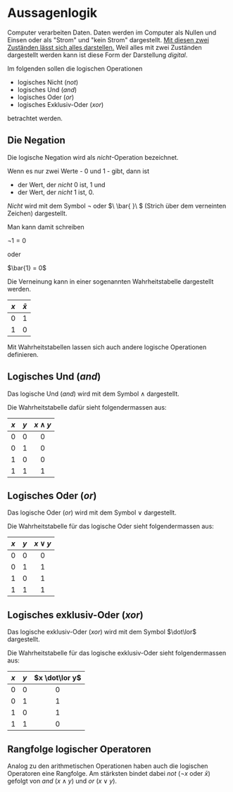 # Aussagenlogik

Computer verarbeiten Daten. Daten werden im Computer als Nullen und
Einsen oder als "Strom" und "kein Strom" dargestellt.
[Mit diesen zwei Zuständen lässt sich alles darstellen.](ascii.md)
Weil alles mit zwei Zuständen
dargestellt werden kann ist diese Form der Darstellung *digital*.

Im folgenden sollen die logischen Operationen

- logisches Nicht (*not*)
- logisches Und (*and*)
- logisches Oder (*or*)
- logisches Exklusiv-Oder (*xor*)

betrachtet werden.

## Die Negation

Die logische Negation wird als *nicht*-Operation bezeichnet.

Wenn es nur zwei Werte - 0 und 1 - gibt, dann ist

- der Wert, der *nicht* 0 ist, 1 und
- der Wert, der *nicht* 1 ist, 0.

*Nicht* wird mit dem Symbol &not; oder $\ \bar{ }\ $ (Strich über dem
verneinten Zeichen) dargestellt.

Man kann damit schreiben

$\lnot 1 = 0$

oder

$\bar{1} = 0$

Die Verneinung kann in einer sogenannten Wahrheitstabelle dargestellt
werden.

| $x$ | $\bar{x}$ |
| :---: | :---: |
| 0 | 1 |
| 1 | 0 |

Mit Wahrheitstabellen lassen sich auch andere logische Operationen
definieren.

## Logisches Und (*and*)

Das logische Und (*and*) wird mit dem Symbol $\land$ dargestellt.

Die Wahrheitstabelle dafür sieht folgendermassen aus:

| $x$ | $y$ | $x \land y$ |
| :---: | :---: | :---: |
| 0 | 0 | 0 |
| 0 | 1 | 0 |
| 1 | 0 | 0 |
| 1 | 1 | 1 | 

## Logisches Oder (*or*)

Das logische Oder (*or*) wird mit dem Symbol $\lor$ dargestellt.

Die Wahrheitstabelle für das logische Oder sieht folgendermassen aus:

| $x$ | $y$ | $x \lor y$ |
| :---: | :---: | :---: |
| 0 | 0 | 0 |
| 0 | 1 | 1 |
| 1 | 0 | 1 |
| 1 | 1 | 1 | 

## Logisches exklusiv-Oder (*xor*)

Das logische exklusiv-Oder (*xor*) wird mit dem Symbol $\dot\lor$
dargestellt.

Die Wahrheitstabelle für das logische exklusiv-Oder sieht
folgendermassen aus:

| $x$ | $y$ | $x \dot\lor y$ |
| :---: | :---: | :---: |
| 0 | 0 | 0 |
| 0 | 1 | 1 |
| 1 | 0 | 1 |
| 1 | 1 | 0 | 

## Rangfolge logischer Operatoren

Analog zu den arithmetischen Operationen haben auch die logischen
Operatoren eine Rangfolge. Am stärksten bindet dabei *not* ($\lnot x$ oder
$\bar{x}$) gefolgt von *and* ($x \land y$) und *or* ($x \lor y$).